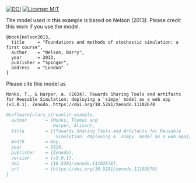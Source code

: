 [![DOI](https://zenodo.org/badge/DOI/10.5281/zenodo.11102678.svg)](https://doi.org/10.5281/zenodo.11102678)
[![License: MIT](https://img.shields.io/badge/License-MIT-yellow.svg)](https://opensource.org/licenses/MIT)

The model used in this example is based on Nelson (2013).  Please credit this work if you use the model.

```
@book{nelson2013,
  title     = "Foundations and methods of stochastic simulation: a first course",
  author    = "Nelson, Barry",
  year      = 2013,
  publisher = "Spinger",
  address   = "London"
}
```

Please cite this model as

```
Monks, T., & Harper, A. (2024). Towards Sharing Tools and Artifacts for Reusable Simulation: deploying a `simpy` model as a web app (v3.0.1). Zenodo. https://doi.org/10.5281/zenodo.11102678
```

```bibtex
@software{stars_streamlit_example,
  author       = {Monks, Thomas and
                  Harper, Alison},
  title        = {{Towards Sharing Tools and Artifacts for Reusable 
                   Simulation: deploying a `simpy` model as a web app}},
  month        = may,
  year         = 2024,
  publisher    = {Zenodo},
  version      = {v3.0.1},
  doi          = {10.5281/zenodo.11102678},
  url          = {https://doi.org/10.5281/zenodo.11102678}
}
```
